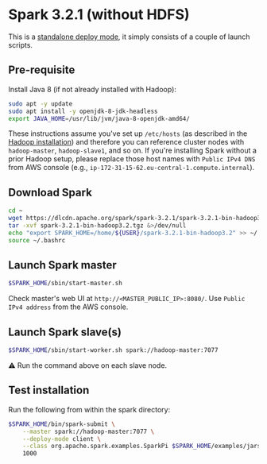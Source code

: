 # Spark 3.2.1 (without HDFS)

This is a [standalone deploy mode](https://spark.apache.org/docs/latest/spark-standalone.html
), it simply consists of a couple of launch scripts.

## Pre-requisite

Install Java 8 (if not already installed with Hadoop):

```bash
sudo apt -y update
sudo apt install -y openjdk-8-jdk-headless
export JAVA_HOME=/usr/lib/jvm/java-8-openjdk-amd64/
```

These instructions assume you've set up `/etc/hosts` (as described in the [Hadoop installation](./HADOOP.md)) and therefore you can reference cluster nodes with `hadoop-master`, `hadoop-slave1`, and so on.
If you're installing Spark without a prior Hadoop setup, please replace those host names with `Public IPv4 DNS` from AWS console (e.g., `ip-172-31-15-62.eu-central-1.compute.internal`).

## Download Spark

```bash
cd ~
wget https://dlcdn.apache.org/spark/spark-3.2.1/spark-3.2.1-bin-hadoop3.2.tgz
tar -xvf spark-3.2.1-bin-hadoop3.2.tgz &>/dev/null
echo "export SPARK_HOME=/home/${USER}/spark-3.2.1-bin-hadoop3.2" >> ~/.bashrc
source ~/.bashrc
```

## Launch Spark master

```bash
$SPARK_HOME/sbin/start-master.sh
```

Check master's web UI at `http://<MASTER_PUBLIC_IP>:8080/`. Use `Public IPv4 address` from the AWS console.


## Launch Spark slave(s)

```bash
$SPARK_HOME/sbin/start-worker.sh spark://hadoop-master:7077
```

:warning: Run the command above on each slave node.

## Test installation

Run the following from within the spark directory:

```bash
$SPARK_HOME/bin/spark-submit \
    --master spark://hadoop-master:7077 \
    --deploy-mode client \
    --class org.apache.spark.examples.SparkPi $SPARK_HOME/examples/jars/spark-examples_2.12-3.2.1.jar \
    1000
```